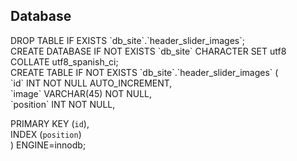 <h2>Database</h2>
DROP TABLE IF EXISTS `db_site`.`header_slider_images`;<br>       
CREATE DATABASE IF NOT EXISTS `db_site` CHARACTER SET utf8 COLLATE utf8_spanish_ci;<br>
CREATE TABLE IF NOT EXISTS `db_site`.`header_slider_images` (<br>
   `id` INT NOT NULL AUTO_INCREMENT,<br>
   `image` VARCHAR(45) NOT NULL,<br>
   `position` INT NOT NULL,<br>

   PRIMARY KEY (`id`),<br>
   INDEX (`position`)<br>
) ENGINE=innodb;
